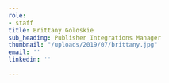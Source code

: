 ```yaml
---
role:
- staff
title: Brittany Goloskie
sub_heading: Publisher Integrations Manager
thumbnail: "/uploads/2019/07/brittany.jpg"
email: ''
linkedin: ''

---
```

